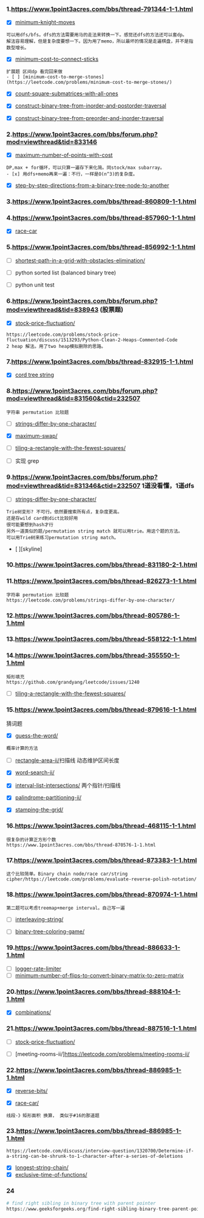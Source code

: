 ### 1.https://www.1point3acres.com/bbs/thread-791344-1-1.html
- [x] [minimum-knight-moves](https://leetcode.com/problems/minimum-knight-moves/)
```
可以用dfs/bfs。dfs的方法需要用马的走法来转换一下。感觉还dfs的方法还可以套dp。
解法容易理解，但是复杂度要想一下。因为用了memo，所以最坏的情况是走遍棋盘，并不是指数型增长。
```
- [x] [minimum-cost-to-connect-sticks](https://leetcode.com/problems/minimum-cost-to-connect-sticks/)
```
扩展题 区间dp 看完回来做
- [ ] [minimum-cost-to-merge-stones](https://leetcode.com/problems/minimum-cost-to-merge-stones/) 
```
- [x] [count-square-submatrices-with-all-ones](https://leetcode.com/problems/count-square-submatrices-with-all-ones/)

- [x] [construct-binary-tree-from-inorder-and-postorder-traversal](https://leetcode.com/problems/construct-binary-tree-from-inorder-and-postorder-traversal/)

- [x] [construct-binary-tree-from-preorder-and-inorder-traversal](https://leetcode.com/problems/construct-binary-tree-from-preorder-and-inorder-traversal/)

### 2.https://www.1point3acres.com/bbs/forum.php?mod=viewthread&tid=833146
- [x] [maximum-number-of-points-with-cost](https://leetcode.com/problems/maximum-number-of-points-with-cost/)
```
DP,max + for循环，可以只算一遍存下来化简。同stock/max subarray。
- [x] 用dfs+memo再来一遍：不行，一样是O(n^3)的复杂度。
```
- [x] [step-by-step-directions-from-a-binary-tree-node-to-another](https://leetcode.com/problems/step-by-step-directions-from-a-binary-tree-node-to-another/)

### 3.https://www.1point3acres.com/bbs/thread-860809-1-1.html

### 4.https://www.1point3acres.com/bbs/thread-857960-1-1.html
- [x] [race-car](https://leetcode.com/problems/race-car/)

### 5.https://www.1point3acres.com/bbs/thread-856992-1-1.html
- [ ] [shortest-path-in-a-grid-with-obstacles-elimination/](https://leetcode.com/problems/shortest-path-in-a-grid-with-obstacles-elimination/)

- [ ] python sorted list (balanced binary tree)

- [ ] python unit test

### 6.https://www.1point3acres.com/bbs/forum.php?mod=viewthread&tid=838943 (股票题)
- [x] [stock-price-fluctuation/](https://leetcode.com/problems/stock-price-fluctuation/)

```
https://leetcode.com/problems/stock-price-fluctuation/discuss/1513293/Python-Clean-2-Heaps-Commented-Code
2 heap 解法。用了two heap模拟删除的思路。
```

### 7.https://www.1point3acres.com/bbs/thread-832915-1-1.html
- [x] [cord tree string](./cord_segment_tree.py)

### 8.https://www.1point3acres.com/bbs/forum.php?mod=viewthread&tid=831560&ctid=232507

```
字符串 permutation 比较题
```
- [ ] [strings-differ-by-one-character/](https://leetcode.com/problems/strings-differ-by-one-character/)
- [x] [maximum-swap/](https://leetcode.com/problems/maximum-swap/)

- [ ] [tiling-a-rectangle-with-the-fewest-squares/](https://leetcode.com/problems/tiling-a-rectangle-with-the-fewest-squares/)

- [ ] 实现 grep


### 9.https://www.1point3acres.com/bbs/forum.php?mod=viewthread&tid=831346&ctid=232507 1道没看懂，1道dfs
- [ ] [strings-differ-by-one-character/](https://leetcode.com/problems/strings-differ-by-one-character/)
```
Trie树变形? 不可行。依然要搜索所有点，复杂度更高。
还是存wild card到dict比较好用
很可能要想到hash才行
另外一道类似的题/permutation string match 就可以用trie。用这个题的方法。
可以用Trie树来练习permutation string match。
```
- [ ][skyline]

### 10.https://www.1point3acres.com/bbs/thread-831180-2-1.html

### 11.https://www.1point3acres.com/bbs/thread-826273-1-1.html
```
字符串 permutation 比较题
https://leetcode.com/problems/strings-differ-by-one-character/
```

### 12.https://www.1point3acres.com/bbs/thread-805786-1-1.html
### 13.https://www.1point3acres.com/bbs/thread-558122-1-1.html

### 14.https://www.1point3acres.com/bbs/thread-355550-1-1.html
```
矩形填充
https://github.com/grandyang/leetcode/issues/1240
```
- [ ] [tiling-a-rectangle-with-the-fewest-squares/](https://leetcode.com/problems/tiling-a-rectangle-with-the-fewest-squares/)


### 15.https://www.1point3acres.com/bbs/thread-879616-1-1.html
猜词题
- [x] [guess-the-word/](https://leetcode.com/problems/guess-the-word/)
```
概率计算的方法
```
- [ ] [rectangle-area-ii/](https://leetcode.com/problems/rectangle-area-ii/)扫描线 动态维护区间长度
- [x] [word-search-ii/](https://leetcode.com/problems/word-search-ii/)
- [x] [interval-list-intersections/](https://leetcode.com/problems/interval-list-intersections/) 两个指针/扫描线
- [x] [palindrome-partitioning-ii/](https://leetcode.com/problems/palindrome-partitioning-ii/)
- [x] [stamping-the-grid/](https://leetcode.com/problems/stamping-the-grid/)




### 16.https://www.1point3acres.com/bbs/thread-468115-1-1.html 
```
很复杂的计算正方形个数
https://www.1point3acres.com/bbs/thread-870576-1-1.html

```

### 17.https://www.1point3acres.com/bbs/thread-873383-1-1.html

```
这个比较简单。Binary chain node/race car/string cipher/https://leetcode.com/problems/evaluate-reverse-polish-notation/
```

### 18.https://www.1point3acres.com/bbs/thread-870974-1-1.html
```
第二题可以考虑treemap+merge interval。自己写一遍
```
- [ ] [interleaving-string/](https://leetcode.com/problems/interleaving-string/)

- [ ] [binary-tree-coloring-game/](https://leetcode.com/problems/binary-tree-coloring-game/)

### 19.https://www.1point3acres.com/bbs/thread-886633-1-1.html

- [ ] [logger-rate-limiter](https://leetcode.com/problems/logger-rate-limiter/)
- [ ] [minimum-number-of-flips-to-convert-binary-matrix-to-zero-matrix](https://leetcode.com/problems/minimum-number-of-flips-to-convert-binary-matrix-to-zero-matrix/)

### 20.https://www.1point3acres.com/bbs/thread-888104-1-1.html
- [x] [combinations/](https://leetcode.com/problems/combinations/)

### 21.https://www.1point3acres.com/bbs/thread-887516-1-1.html
- [ ] [stock-price-fluctuation/](https://leetcode.com/problems/stock-price-fluctuation/)

- [ ] [meeting-rooms-ii/]https://leetcode.com/problems/meeting-rooms-ii/

### 22.https://www.1point3acres.com/bbs/thread-886985-1-1.html
- [x] [reverse-bits/](https://leetcode.com/problems/reverse-bits/)

- [x] [race-car/](https://leetcode.com/problems/race-car/)
```
线段-》矩形面积 换算， 类似于#16的那道题
```

### 23.https://www.1point3acres.com/bbs/thread-886985-1-1.html
```
https://leetcode.com/discuss/interview-question/1320700/Determine-if-a-string-can-be-shrunk-to-1-character-after-a-series-of-deletions
```
- [x] [longest-string-chain/](https://leetcode.com/problems/longest-string-chain/)
- [x] [exclusive-time-of-functions/](https://leetcode.com/problems/exclusive-time-of-functions/)

### 24
```python
# find right sibling in binary tree with parent pointer
https://www.geeksforgeeks.org/find-right-sibling-binary-tree-parent-pointers/
```
